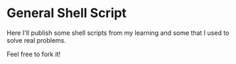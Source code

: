 # General Shell Script

Here I'll publish some shell scripts from my learning and some that I used to solve real problems.

Feel free to fork it!
